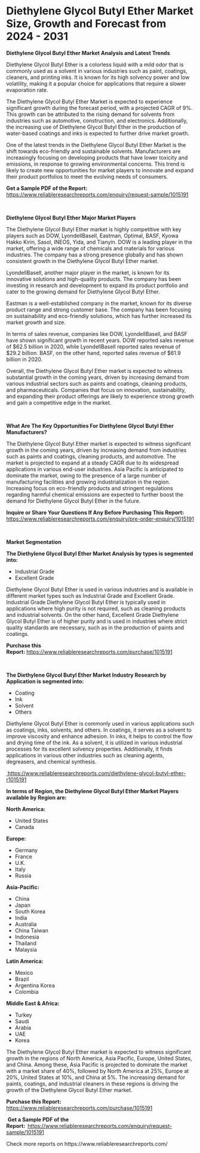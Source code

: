 <p><h1>Diethylene Glycol Butyl Ether Market Size, Growth and Forecast from 2024 - 2031</h1></p><p><strong>Diethylene Glycol Butyl Ether Market Analysis and Latest Trends</strong></p>
<p><p>Diethylene Glycol Butyl Ether is a colorless liquid with a mild odor that is commonly used as a solvent in various industries such as paint, coatings, cleaners, and printing inks. It is known for its high solvency power and low volatility, making it a popular choice for applications that require a slower evaporation rate.</p><p>The Diethylene Glycol Butyl Ether Market is expected to experience significant growth during the forecast period, with a projected CAGR of 9%. This growth can be attributed to the rising demand for solvents from industries such as automotive, construction, and electronics. Additionally, the increasing use of Diethylene Glycol Butyl Ether in the production of water-based coatings and inks is expected to further drive market growth.</p><p>One of the latest trends in the Diethylene Glycol Butyl Ether Market is the shift towards eco-friendly and sustainable solvents. Manufacturers are increasingly focusing on developing products that have lower toxicity and emissions, in response to growing environmental concerns. This trend is likely to create new opportunities for market players to innovate and expand their product portfolios to meet the evolving needs of consumers.</p></p>
<p><strong>Get a Sample PDF of the Report:&nbsp;</strong> <a href="https://www.reliableresearchreports.com/enquiry/request-sample/1015191">https://www.reliableresearchreports.com/enquiry/request-sample/1015191</a></p>
<p>&nbsp;</p>
<p><strong>Diethylene Glycol Butyl Ether Major Market Players</strong></p>
<p><p>The Diethylene Glycol Butyl Ether market is highly competitive with key players such as DOW, LyondellBasell, Eastman, Optimal, BASF, Kyowa Hakko Kirin, Sasol, INEOS, Yida, and Tianyin. DOW is a leading player in the market, offering a wide range of chemicals and materials for various industries. The company has a strong presence globally and has shown consistent growth in the Diethylene Glycol Butyl Ether market.</p><p>LyondellBasell, another major player in the market, is known for its innovative solutions and high-quality products. The company has been investing in research and development to expand its product portfolio and cater to the growing demand for Diethylene Glycol Butyl Ether.</p><p>Eastman is a well-established company in the market, known for its diverse product range and strong customer base. The company has been focusing on sustainability and eco-friendly solutions, which has further increased its market growth and size.</p><p>In terms of sales revenue, companies like DOW, LyondellBasell, and BASF have shown significant growth in recent years. DOW reported sales revenue of $62.5 billion in 2020, while LyondellBasell reported sales revenue of $29.2 billion. BASF, on the other hand, reported sales revenue of $61.9 billion in 2020.</p><p>Overall, the Diethylene Glycol Butyl Ether market is expected to witness substantial growth in the coming years, driven by increasing demand from various industrial sectors such as paints and coatings, cleaning products, and pharmaceuticals. Companies that focus on innovation, sustainability, and expanding their product offerings are likely to experience strong growth and gain a competitive edge in the market.</p></p>
<p>&nbsp;</p>
<p><strong>What Are The Key Opportunities For Diethylene Glycol Butyl Ether Manufacturers?</strong></p>
<p><p>The Diethylene Glycol Butyl Ether market is expected to witness significant growth in the coming years, driven by increasing demand from industries such as paints and coatings, cleaning products, and automotive. The market is projected to expand at a steady CAGR due to its widespread applications in various end-user industries. Asia Pacific is anticipated to dominate the market, owing to the presence of a large number of manufacturing facilities and growing industrialization in the region. Increasing focus on eco-friendly products and stringent regulations regarding harmful chemical emissions are expected to further boost the demand for Diethylene Glycol Butyl Ether in the future.</p></p>
<p><strong>Inquire or Share Your Questions If Any Before Purchasing This Report:</strong> <a href="https://www.reliableresearchreports.com/enquiry/pre-order-enquiry/1015191">https://www.reliableresearchreports.com/enquiry/pre-order-enquiry/1015191</a></p>
<p>&nbsp;</p>
<p><strong>Market Segmentation</strong></p>
<p><strong>The Diethylene Glycol Butyl Ether Market Analysis by types is segmented into:</strong></p>
<p><ul><li>Industrial Grade</li><li>Excellent Grade</li></ul></p>
<p><p>Diethylene Glycol Butyl Ether is used in various industries and is available in different market types such as Industrial Grade and Excellent Grade. Industrial Grade Diethylene Glycol Butyl Ether is typically used in applications where high purity is not required, such as cleaning products and industrial solvents. On the other hand, Excellent Grade Diethylene Glycol Butyl Ether is of higher purity and is used in industries where strict quality standards are necessary, such as in the production of paints and coatings.</p></p>
<p><strong>Purchase this Report:&nbsp;</strong><a href="https://www.reliableresearchreports.com/purchase/1015191">https://www.reliableresearchreports.com/purchase/1015191</a></p>
<p>&nbsp;</p>
<p><strong>The Diethylene Glycol Butyl Ether Market Industry Research by Application is segmented into:</strong></p>
<p><ul><li>Coating</li><li>Ink</li><li>Solvent</li><li>Others</li></ul></p>
<p><p>Diethylene Glycol Butyl Ether is commonly used in various applications such as coatings, inks, solvents, and others. In coatings, it serves as a solvent to improve viscosity and enhance adhesion. In inks, it helps to control the flow and drying time of the ink. As a solvent, it is utilized in various industrial processes for its excellent solvency properties. Additionally, it finds applications in various other industries such as cleaning agents, degreasers, and chemical synthesis.</p></p>
<p><a href="https://www.reliableresearchreports.com/diethylene-glycol-butyl-ether-r1015191">&nbsp;https://www.reliableresearchreports.com/diethylene-glycol-butyl-ether-r1015191</a></p>
<p><strong>In terms of Region, the Diethylene Glycol Butyl Ether Market Players available by Region are:</strong></p>
<p>
    <p> <strong> North America: </strong>
        <ul>
            <li>United States</li>
            <li>Canada</li>
        </ul>
        </p> 
    <p> <strong> Europe: </strong>
        <ul>
            <li>Germany</li>
            <li>France</li>
            <li>U.K.</li>
            <li>Italy</li>
            <li>Russia</li>
        </ul>
        </p> 
    <p> <strong> Asia-Pacific: </strong>
        <ul>
            <li>China</li>
            <li>Japan</li>
            <li>South Korea</li>
            <li>India</li>
            <li>Australia</li>
            <li>China Taiwan</li>
            <li>Indonesia</li>
            <li>Thailand</li>
            <li>Malaysia</li>
        </ul>
        </p> 
    <p> <strong> Latin America: </strong>
        <ul>
            <li>Mexico</li>
            <li>Brazil</li>
            <li>Argentina Korea</li>
            <li>Colombia</li>
        </ul>
        </p> 
    <p> <strong> Middle East & Africa: </strong>
        <ul>
            <li>Turkey</li>
            <li>Saudi</li>
            <li>Arabia</li>
            <li>UAE</li>
            <li>Korea</li>
        </ul>
    </p>
    </p>
<p><p>The Diethylene Glycol Butyl Ether market is expected to witness significant growth in the regions of North America, Asia Pacific, Europe, United States, and China. Among these, Asia Pacific is projected to dominate the market with a market share of 40%, followed by North America at 25%, Europe at 20%, United States at 10%, and China at 5%. The increasing demand for paints, coatings, and industrial cleaners in these regions is driving the growth of the Diethylene Glycol Butyl Ether market.</p></p>
<p><strong>Purchase this Report: </strong><a href="https://www.reliableresearchreports.com/purchase/1015191">https://www.reliableresearchreports.com/purchase/1015191</a></p>
<p>&nbsp;<strong>Get a Sample PDF of the Report:&nbsp;&nbsp;</strong><a href="https://www.reliableresearchreports.com/enquiry/request-sample/1015191">https://www.reliableresearchreports.com/enquiry/request-sample/1015191</a></p>
<p><strong></strong></p>
<p>Check more reports on https://www.reliableresearchreports.com/</p>